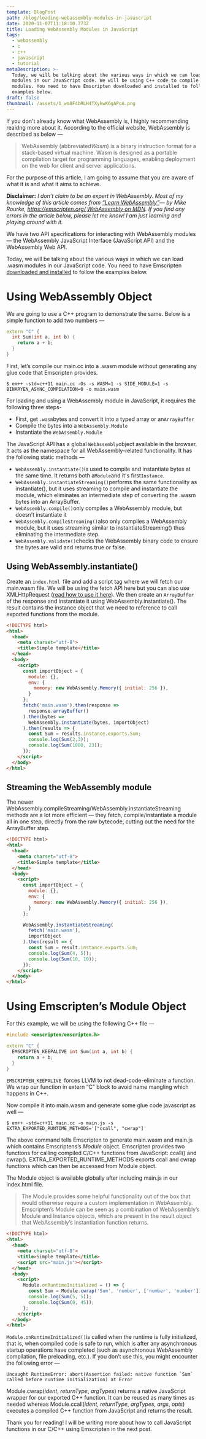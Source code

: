 ```yaml
---
template: BlogPost
path: /blog/loading-webassembly-modules-in-javascript
date: 2020-11-07T11:18:10.773Z
title: Loading WebAssembly Modules in JavaScript
tags:
  - webassembly
  - c
  - c++
  - javascript
  - tutorial
metaDescription: >-
  Today, we will be talking about the various ways in which we can load .wasm
  modules in our JavaScript code. We will be using C++ code to compile .wasm
  modules. You need to have Emscripten downloaded and installed to follow the
  examples below.
draft: false
thumbnail: /assets/1_wm8F4bRLH4TXykwK6gAPoA.png
---
```

If you don't already know what WebAssembly is, I highly recommending reaidng more about it. According to the official website, WebAssembly is described as below —

> WebAssembly (abbreviated*Wasm*) is a binary instruction format for a stack-based virtual machine. Wasm is designed as a portable compilation target for programming languages, enabling deployment on the web for client and server applications.

For the purpose of this article, I am going to assume that you are aware of what it is and what it aims to achieve.

**Disclaimer:** *I don’t claim to be an expert in WebAssembly. Most of my knowledge of this article comes from [“Learn WebAssembly”](https://www.packtpub.com/product/learn-webassembly/9781788997379)— by Mike Rourke, <https://emscripten.org/>,[WebAssembly on MDN](https://developer.mozilla.org/en-US/docs/WebAssembly). If you find any errors in the article below, please let me know! I am just learning and playing around with it.*

We have two API specifications for interacting with WebAssembly modules — the WebAssembly JavaScript Interface (JavaScript API) and the WebAssembly Web API.

Today, we will be talking about the various ways in which we can load .wasm modules in our JavaScript code. You need to have Emscripten [downloaded and installed](https://emscripten.org/docs/getting_started/downloads.html#) to follow the examples below.

# Using WebAssembly Object

We are going to use a C++ program to demonstrate the same. Below is a simple function to add two numbers —

```cpp
extern "C" {
  int Sum(int a, int b) {
    return a + b;
  }
}
```

First, let’s compile our main.cc into a .wasm module without generating any glue code that Emscripten provides.

`$ em++ -std=c++11 main.cc -Os -s WASM=1 -s SIDE_MODULE=1 -s BINARYEN_ASYNC_COMPILATION=0 -o main.wasm`

For loading and using a WebAssembly module in JavaScript, it requires the following three steps-

* First, get `.wasm`bytes and convert it into a typed array or an`ArrayBuffer`
* Compile the bytes into a `WebAssembly.Module`
* Instantiate the `WebAssembly.Module`

The JavaScript API has a global `WebAssembly`object available in the browser. It acts as the namespace for all WebAssembly-related functionality. It has the following static methods —

* `WebAssembly.instantiate()`is used to compile and instantiate bytes at the same time. It returns both a`Module`and it's first`Instance`.
* `WebAssembly.instantiateStreaming()`performs the same functionality as instantiate(), but it uses streaming to compile and instantiate the module, which eliminates an intermediate step of converting the .wasm bytes into an ArrayBuffer.
* `WebAssembly.compile()`only compiles a WebAssembly module, but doesn’t instantiate it
* `WebAssembly.compileStreaming()`also only compiles a WebAssembly module, but it uses streaming similar to instantiateStreaming() thus eliminating the intermediate step.
* `WebAssembly.validate()`checks the WebAssembly binary code to ensure the bytes are valid and returns true or false.

## Using WebAssembly.instantiate()

Create an `index.html `file and add a script tag where we will fetch our main.wasm file. We will be using the fetch API here but you can also use XMLHttpRequest ([read how to use it here](https://developer.mozilla.org/en-US/docs/WebAssembly/Loading_and_running)). We then create an `ArrayBuffer `of the response and instantiate it using WebAssembly.instantiate(). The result contains the instance object that we need to reference to call exported functions from the module.

```html
<!DOCTYPE html>
<html>
  <head>
    <meta charset="utf-8">
    <title>Simple template</title>
  </head>
  <body>
    <script>
      const importObject = {
        module: {},
        env: {
          memory: new WebAssembly.Memory({ initial: 256 }),
        }
      };
      fetch('main.wasm').then(response =>
        response.arrayBuffer()
      ).then(bytes =>
        WebAssembly.instantiate(bytes, importObject)
      ).then(results => {
        const Sum = results.instance.exports.Sum;
        console.log(Sum(2,3));
        console.log(Sum(1000, 23));
      });
    </script>
  </body>
</html>
```

## Streaming the WebAssembly module

The newer WebAssembly.compileStreaming/WebAssembly.instantiateStreaming methods are a lot more efficient — they fetch, compile/instantiate a module all in one step, directly from the raw bytecode, cutting out the need for the ArrayBuffer step.

```html
<!DOCTYPE html>
<html>
  <head>
    <meta charset="utf-8">
    <title>Simple template</title>
  </head>
  <body>
    <script>
      const importObject = {
        module: {},
        env: {
          memory: new WebAssembly.Memory({ initial: 256 }),
        }
      };

      WebAssembly.instantiateStreaming(
        fetch('main.wasm'),
        importObject
      ).then(result => {
        const Sum = result.instance.exports.Sum;
        console.log(Sum(4, 5));
        console.log(Sum(10, 10));
      });
    </script>
  </body>
</html>
```

# Using Emscripten’s Module Object

For this example, we will be using the following C++ file —

```cpp
#include <emscripten/emscripten.h>

extern "C" {
  EMSCRIPTEN_KEEPALIVE int Sum(int a, int b) {
    return a + b;
  }
}
```

`EMSCRIPTEN_KEEPALIVE `forces LLVM to not dead-code-eliminate a function. We wrap our function in extern “C” block to avoid name mangling which happens in C++.

Now compile it into main.wasm and generate some glue code javascript as well —

`$ em++ -std=c++11 main.cc -o main.js -s EXTRA_EXPORTED_RUNTIME_METHODS='["ccall", "cwrap"]'`

The above command tells Emscripten to generate main.wasm and main.js which contains Emscriptens’s *Module* object. Emscripten provides two functions for calling compiled C/C++ functions from JavaScript: ccall() and cwrap(). EXTRA_EXPORTED_RUNTIME_METHODS exports ccall and cwrap functions which can then be accessed from Module object.

The Module object is available globally after including main.js in our index.html file.

> The Module provides some helpful functionality out of the box that would otherwise require a custom implementation in WebAssembly. Emscripten’s Module can be seen as a combination of WebAssembly’s Module and Instance objects, which are present in the result object that WebAssembly’s instantiation function returns.

```html
<!DOCTYPE html>
<html>
  <head>
    <meta charset="utf-8">
    <title>Simple template</title>
    <script src="main.js"></script>
  </head>
  <body>
    <script>
      Module.onRuntimeInitialized = () => {
        const Sum = Module.cwrap('Sum', 'number', ['number', 'number']);
        console.log(Sum(5, 5));
        console.log(Sum(0, 45));
      };
    </script>
  </body>
</html>
```

`Module.onRuntimeInitialized()`is called when the runtime is fully initialized, that is, when compiled code is safe to run, which is after any asynchronous startup operations have completed (such as asynchronous WebAssembly compilation, file preloading, etc.). If you don’t use this, you might encounter the following error —

``Uncaught RuntimeError: abort(Assertion failed: native function `Sum` called before runtime initialization) at Error``

Module.cwrap(*ident*, *returnType*, *argTypes*) returns a native JavaScript wrapper for our exported C++ function. It can be reused as many times as needed whereas Module.ccall(*ident*, *returnType*, *argTypes*, *args*, *opts*) executes a compiled C++ function from JavaScript and returns the result.

Thank you for reading! I will be writing more about how to call JavaScript functions in our C/C++ using Emscripten in the next post.
